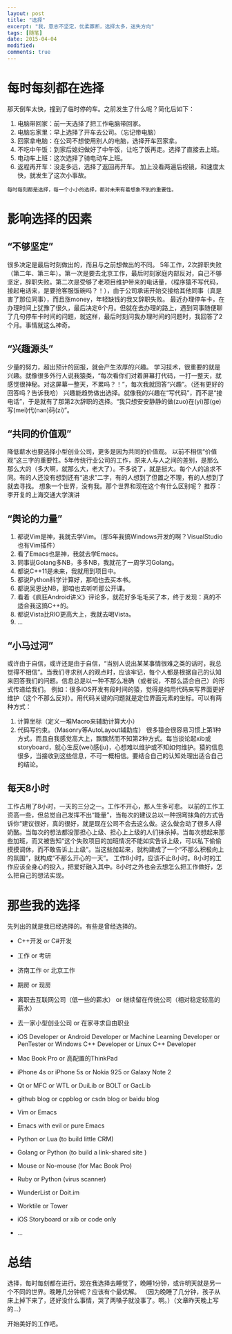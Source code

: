 ```yaml
---
layout: post
title: "选择"
excerpt: "我，意志不坚定，优柔寡断，选择太多，迷失方向"
tags: [随笔]
date: 2015-04-04
modified: 
comments: true
---
```


# 每时每刻都在选择

那天倒车太快，撞到了临时停的车。之前发生了什么呢？简化后如下：
1. 电脑带回家：前一天选择了把工作电脑带回家。
2. 电脑忘家里：早上选择了开车去公司。（忘记带电脑）
3. 回家拿电脑：在公司不想使用别人的电脑，选择开车回家拿。
4. 不吃中午饭：到家后媳妇做好了中午饭，让吃了饭再走。选择了直接去上班。
5. 电动车上班：这次选择了骑电动车上班。
6. 返程再开车：没走多远，选择了返回再开车。
加上没看两遍后视镜，和速度太快，就发生了这次小事故。

`每时每刻都是选择，每一个小小的选择，都对未来有着想象不到的重要性。`


# 影响选择的因素

## “不够坚定”
很多决定是最后时刻做出的，而且与之前想做出的不同。
  5年工作，2次辞职失败（第二年、第三年）。第一次是要去北京工作，最后时刻家庭内部反对，自己不够坚定，辞职失败。第二次是受够了老项目维护带来的电话量，（程序猿不写代码，接起电话来，是要抢客服饭碗吗？！），由于公司承诺开始交接给其他同事（真是害了那位同事），而且涨money，年轻缺钱的我又辞职失败。
  最近办理停车卡，在办理时间上犹豫了很久，最后决定6个月。但就在去办理的路上，遇到同事随便聊了几句停车卡时间的问题，就这样，最后时刻问我办理时间的问题时，我回答了2个月。事情就这么神奇。

## “兴趣源头”
  少量的努力，超出预计的回报，就会产生浓厚的兴趣。
  学习技术，很重要的就是兴趣。就像很多外行人说我猿类，“每次看你们对着屏幕打代码，一打一整天，就感觉很神秘。对这屏幕一整天，不累吗？！”，每次我就回答“兴趣”。（还有更好的回答吗？告诉我哈）
  兴趣能趋势做出选择。就像我的兴趣在“写代码”，而不是“接电话”，于是就有了那第2次辞职的选择。“我只想安安静静的做(zuo)在(yi)那(ge)写(mei)代(nan)码(zi)”。

## “共同的价值观”
  降低薪水也要选择小型创业公司，更多是因为共同的价值观。
  以前不相信“价值观”这三字的重要性。5年传统行业公司的工作，原来人与人之间的差别，是那么那么大的（多大啊，就那么大，老大了）。不多说了，就是挺大。每个人的追求不同。有的人还没有想到还有“追求”二字，有的人想到了但置之不理，有的人想到了就去寻找。
  想象一个世界，没有我。那个世界和现在这个有什么区别呢？
  推荐：李开复的上海交通大学演讲

## “舆论的力量”

1. 都说Vim是神，我就去学Vim。（那5年我搞Windows开发的啊？VisualStudio也有Vim插件）
2. 看了Emacs也是神，我就去学Emacs。
3. 同事说Golang多NB，多多NB，我就花了一周学习Golang。
4. 都说C++11是未来，我就用到项目中。
5. 都说Python科学计算好，那咱也去买本书。
6. 都说吴恩达NB，那咱也去听听那公开课。
7. 看着《疯狂Android讲义》评论多，就花好多毛毛买了本，终于发现：真的不适合我这搞C++的。
8. 都说Vista比RIO更高大上，我就去喝Vista。
9. ...

## “小马过河”
  或许由于自信，或许还是由于自信，“当别人说出某某事情很难之类的话时，我总觉得不相信”。当我们寻求别人的观点时，应该牢记，每个人都是根据自己的认知来回答我们的问题。信息总是以一种不那么准确（或者说，不那么适合自己）的形式传递给我们。
  例如：很多iOS开发有段时间的猿，觉得是纯用代码来写界面更好维护（这个不那么反对）。用代码关键的问题就是定位界面元素的坐标。可以有两种方式：
  1. 计算坐标（定义一堆Macro来辅助计算大小）
  2. 代码写约束。（Masonry等AutoLayout辅助库）
  很多猿会很容易习惯上第1种方式，而且自我感觉高大上，飘飘然而不知第2种方式。每当谈论起xib或storyboard，就心生反(wei)感(ju)，心想难以维护或不知如何维护。猿的信息很多，当接收到这些信息，不可一概相信。要结合自己的认知处理出适合自己的结论。

## 每天8小时
工作占用了8小时，一天的三分之一。工作不开心，那人生多可悲。
以前的工作工资高一些，但总觉自己发挥不出“能量”，当每次的建议总以一种拐弯抹角的方式告诉你“建议很好，真的很好，就是现在公司不会去这么做。这么做会动了很多人得奶酪。当每次的想法都没那担心上级、担心上上级的人们抹杀掉。当每次想起来那些加班，而又被告知“这个失败项目的加班情况不能如实告诉上级，可以私下偷偷摸摸调休，而不敢告诉上上级”。当这些加起来，就构建成了一个“不那么积极向上的氛围”，就构成“不那么开心的一天”。
  工作8小时，应该不止8小时。8小时的工作应该全身心的投入，把爱好融入其中。8小时之外也会去想怎么把工作做好，怎么把自己的想法实现。


# 那些我的选择
先列出的就是我已经选择的。有些是曾经选择的。

- C++开发 or C#开发
- 工作 or 考研
- 济南工作 or 北京工作
- 期房 or 现房
- 离职去互联网公司（低一些的薪水） or 继续留在传统公司（相对稳定较高的薪水）
- 去一家小型创业公司 or 在家寻求自由职业

- iOS Developer or Android Developer or Machine Learning Developer or PenTester or Windows C++ Developer or Linux C++ Developer
- Mac Book Pro or 高配置的ThinkPad
- iPhone 4s or iPhone 5s or Nokia 925 or Galaxy Note 2
- Qt or MFC or WTL or DuiLib or BOLT or GacLib
- github blog or cppblog or csdn blog or baidu blog
- Vim or Emacs
- Emacs with evil or pure Emacs
- Python or Lua (to build little CRM)
- Golang or Python (to build a link-shared site )
- Mouse or No-mouse (for Mac Book Pro)
- Ruby or Python (virus scanner)
- WunderList or Doit.im

- Worktile or Tower
- iOS Storyboard or xib or code only
- ...

# 总结
选择，每时每刻都在进行。现在我选择去睡觉了，晚睡1分钟，或许明天就是另一个不同的世界。晚睡几分钟呢？应该有个最优解。
    （因为晚睡了几分钟，孩子从床上掉下来了，还好没什么事情，哭了两嗓子就没事了。啊。）（文章昨天晚上写的...）

  开始美好的工作吧。
